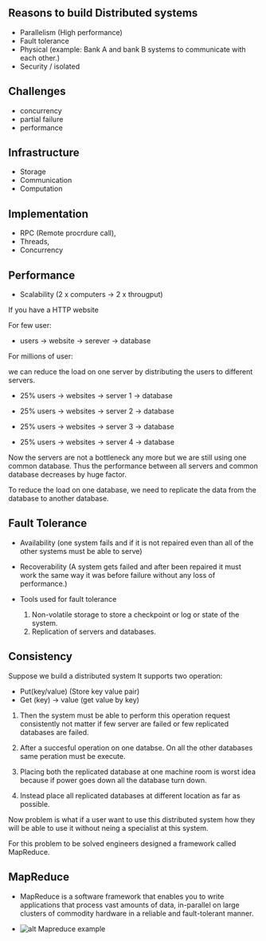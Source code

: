 Reasons to build Distributed systems
-------------
- Parallelism (High performance)
- Fault tolerance 
- Physical (example: Bank A and bank B systems to communicate with each other.)
- Security / isolated


Challenges
----------
- concurrency
- partial failure
- performance

Infrastructure
--------------
- Storage
- Communication
- Computation

Implementation
--------------
- RPC (Remote procrdure call),
- Threads, 
- Concurrency

Performance
-----------
- Scalability (2 x computers -> 2 x througput)


If you have a HTTP website

For few user:
- users -> website -> serever -> database


For millions of user:

we can reduce the load on one server by distributing the users to different servers.

- 25% users -> websites -> server 1 -> database

- 25% users -> websites -> server 2 -> database

- 25% users -> websites -> server 3 -> database

- 25% users -> websites -> server 4 -> database

Now the servers are not a bottleneck any more but we are still using one common database.
Thus the performance between all servers and common database decreases by huge factor.

To reduce the load on one database, we need to replicate the data from the database to another database.

Fault Tolerance
---------------
- Availability (one system fails  and if it is not repaired even than all of the other systems must be able to serve)
- Recoverability (A system gets failed and after been repaired it must work the same way it was before failure without any loss of performance.)
    
- Tools used for fault tolerance
    1. Non-volatile storage to store a checkpoint or log or state of the system. 
    2. Replication of servers and databases.



Consistency
-----------

Suppose we build a distributed system 
It supports two operation:
- Put(key/value) (Store key value pair)
- Get (key) -> value (get value by key)

1. Then the system must be able to perform this operation request consistently not matter if few server are failed or few replicated databases are failed.

2. After a succesful operation on one databse. On all the other databases same peration must be execute.

3. Placing both the replicated database at one machine room is worst idea because if power goes down all the database turn down.

4. Instead place all replicated databases at different location as far as possible.



Now problem is what if a user want to use this distributed system how they will be able to use it without neing a specialist at this system.

For this problem to be solved engineers designed a framework called MapReduce.

MapReduce
---------
- MapReduce is a software framework that enables you to write applications that process vast amounts of data, in-parallel on large clusters of commodity hardware in a reliable and fault-tolerant manner.

- ![alt Mapreduce example](https://cdn.guru99.com/images/Big_Data/061114_0930_Introductio1.png)